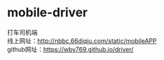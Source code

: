 # mobile-driver
打车司机端    
线上网址：http://nbbc.66diqiu.com/static/mobileAPP  
github网址：https://wby769.github.io/driver/
